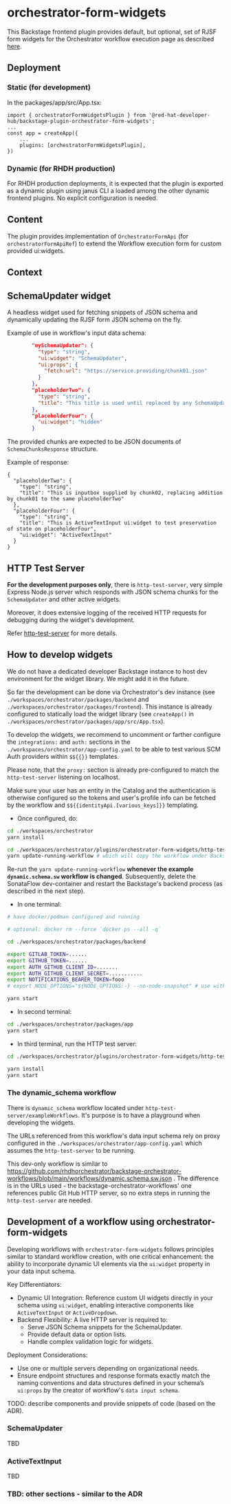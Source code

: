 # orchestrator-form-widgets

This Backstage frontend plugin provides default, but optional, set of RJSF form widgets for the Orchestrator workflow execution page as described [here](../orchestrator-form-api/README.md).

## Deployment

### Static (for development)

In the packages/app/src/App.tsx:

```
import { orchestratorFormWidgetsPlugin } from '@red-hat-developer-hub/backstage-plugin-orchestrator-form-widgets';
...
const app = createApp({
    ...
    plugins: [orchestratorFormWidgetsPlugin],
})
```

### Dynamic (for RHDH production)

For RHDH production deployments, it is expected that the plugin is exported as a dynamic plugin using janus CLI a loaded among the other dynamic frontend plugins.
No explicit configuration is needed.

## Content

The plugin provides implementation of `OrchestratorFormApi` (for `orchestratorFormApiRef`) to extend the Workflow execution form for custom provided ui:widgets.

## Context

## SchemaUpdater widget

A headless widget used for fetching snippets of JSON schema and dynamically updating the RJSF form JSON schema on the fly.

Example of use in workflow's input data schema:

```json
        "mySchemaUpdater": {
          "type": "string",
          "ui:widget": "SchemaUpdater",
          "ui:props": {
            "fetch:url": "https://service.providing/chunk01.json"
          }
        },
        "placeholderTwo": {
          "type": "string",
          "title": "This title is used until replaced by any SchemaUpdater"
        },
        "placeholderFour": {
          "ui:widget": "hidden"
        }
```

The provided chunks are expected to be JSON documents of `SchemaChunksResponse` structure.

Example of response:

```
{
  "placeholderTwo": {
    "type": "string",
    "title": "This is inputbox supplied by chunk02, replacing addition by chunk01 to the same placeholderTwo"
  },
  "placeholderFour": {
    "type": "string",
    "title": "This is ActiveTextInput ui:widget to test preservation of state on placeholderFour",
    "ui:widget": "ActiveTextInput"
  }
}
```

## HTTP Test Server

**For the development purposes only**, there is `http-test-server`, very simple Express Node.js server which responds with JSON schema chunks for the `SchemaUpdater` and other active widgets.

Moreover, it does extensive logging of the received HTTP requests for debugging during the widget's development.

Refer [http-test-server](./http-test-server/README.md) for more details.

## How to develop widgets

We do not have a dedicated developer Backstage instance to host dev environment for the widget library. We might add it in the future.

So far the development can be done via Orchestrator's dev instance (see `./workspaces/orchestrator/packages/backend` and `./workspaces/orchestrator/packages/frontend`).
This instance is already configured to statically load the widget library (see `createApp()` in `./workspaces/orchestrator/packages/app/src/App.tsx`).

To develop the widgets, we recommend to uncomment or farther configure the `integrations:` and `auth:` sections in the `./workspaces/orchestrator/app-config.yaml` to be able to test various SCM Auth providers within `$${{}}` templates.

Please note, that the `proxy:` section is already pre-configured to match the `http-test-server` listening on localhost.

Make sure your user has an entity in the Catalog and the authentication is otherwise configured so the tokens and user's profile info can be fetched by the workflow and `$${{identityApi.[various_keys]}}` templating.

- Once configured, do:

```bash
cd ./workspaces/orchestrator
yarn install
```

```bash
cd ./workspaces/orchestrator/plugins/orchestrator-form-widgets/http-test-server
yarn update-running-workflow # which will copy the workflow under Backstage backend cache
```

Re-run the `yarn update-running-workflow` **whenever the example `dynamic.schema.sw` workflow is changed**.
Subsequently, delete the SonataFlow dev-container and restart the Backstage's backend process (as described in the next step).

- In one terminal:

```bash
# have docker/podman configured and running

# optional: docker rm --force `docker ps --all -q`

cd ./workspaces/orchestrator/packages/backend

export GITLAB_TOKEN=......
export GITHUB_TOKEN=......
export AUTH_GITHUB_CLIENT_ID=.......
export AUTH_GITHUB_CLIENT_SECRET=...........
export NOTIFICATIONS_BEARER_TOKEN=fooo
# export NODE_OPTIONS="${NODE_OPTIONS:-} --no-node-snapshot" # use with Node 20+

yarn start
```

- In second terminal:

```bash
cd ./workspaces/orchestrator/packages/app
yarn start
```

- In third terminal, run the HTTP test server:

```bash
cd ./workspaces/orchestrator/plugins/orchestrator-form-widgets/http-test-server

yarn install
yarn start
```

### The dynamic_schema workflow

There is `dynamic_schema` workflow located under `http-test-server/exampleWorkflows`.
It's purpose is to have a playground when developing the widgets.

The URLs referenced from this workflow's data input schema rely on proxy configured in the `./workspaces/orchestrator/app-config.yaml` which assumes the `http-test-server` to be running.

This dev-only workflow is similar to https://github.com/rhdhorchestrator/backstage-orchestrator-workflows/blob/main/workflows/dynamic.schema.sw.json .
The difference is in the URLs used - the backstage-orchestrator-workflows' one references public Git Hub HTTP server, so no extra steps in running the `http-test-server` are needed.

## Development of a workflow using orchestrator-form-widgets

Developing workflows with `orchestrator-form-widgets` follows principles similar to standard workflow creation, with one critical enhancement: the ability to incorporate dynamic UI elements via the `ui:widget` property in your data input schema.

Key Differentiators:

- Dynamic UI Integration: Reference custom UI widgets directly in your schema using `ui:widget`, enabling interactive components like `ActiveTextInput` or `ActiveDropdown`.
- Backend Flexibility: A live HTTP server is required to:
  - Serve JSON Schema snippets for the SchemaUpdater.
  - Provide default data or option lists.
  - Handle complex validation logic for widgets.

Deployment Considerations:

- Use one or multiple servers depending on organizational needs.
- Ensure endpoint structures and response formats exactly match the naming conventions and data structures defined in your schema’s `ui:props` by the creator of workflow's `data input schema`.

TODO: describe components and provide snippets of code (based on the ADR).

### SchemaUpdater

TBD

### ActiveTextInput

TBD

### TBD: other sections - similar to the ADR
